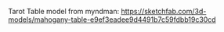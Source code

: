 Tarot Table model from myndman: https://sketchfab.com/3d-models/mahogany-table-e9ef3eadee9d4491b7c59fdbb19c30cd